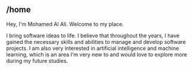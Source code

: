 ## /home

Hey, I'm Mohamed Al Ali. Welcome to my place.

I bring software ideas to life. I believe that throughout the years, I have gained the necessary skills and abilities to manage and develop software projects. I am also very interested in artificial intelligence and machine learning, which is an area I'm very new to and would love to explore more during my future studies. 